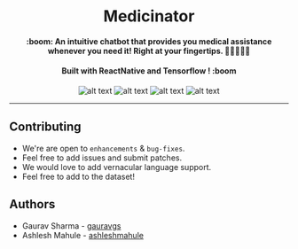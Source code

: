 

<p align="center">
 
<h1 align="center"> Medicinator </h1>
<h4 align="center">:boom: An intuitive chatbot that provides you medical assistance whenever you need it! Right at your fingertips. 🤖👩‍⚕️👨‍⚕️ </h4>
<h4 align="center">Built with ReactNative and Tensorflow ! :boom </h4>

</p>


<div align="center">
  
![alt text](https://img.shields.io/badge/-Machine%20Learning%20-lightgrey?style=for-the-badge) 
![alt text](https://img.shields.io/badge/-Python-brightgreen?style=for-the-badge)
![alt text](https://img.shields.io/badge/ReactNative-App-brightgreen)
![alt text](https://img.shields.io/badge/-Flask-green?style=for-the-badge)

</div>


---------------------------------------


## Contributing
- We're are open to `enhancements` & `bug-fixes`.
- Feel free to add issues and submit patches.
- We would love to add vernacular language support.
- Feel free to add to the dataset!
  
## Authors
  - Gaurav Sharma - [gauravgs](https://github.com/gauravgs)
  - Ashlesh Mahule - [ashleshmahule](https://github.com/ashleshmahule)

